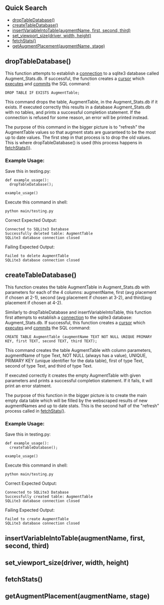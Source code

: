 ## Quick Search

- [dropTableDatabase()](#droptabledatabase)
- [createTableDatabase()](#createtabledatabase)
- [insertVariableIntoTable(augmentName, first, second, third)](#insertvariableintotableaugmentname-first-second-third)
- [set_viewport_size(driver, width, height)](#set_viewport_sizedriver-width-height)
- [fetchStats()](#fetchstats)
- [getAugmentPlacement(augmentName, stage)](#getaugmentplacementaugmentname-stage)

## dropTableDatabase()

This function attempts to establish a [connection](https://docs.python.org/3/library/sqlite3.html#connection-objects) to a sqlite3 database called Augment_Stats.db. If successful, the function creates a [cursor](https://docs.python.org/3/library/sqlite3.html#cursor-objects) which [executes](https://docs.python.org/3/library/sqlite3.html#sqlite3.Connection.execute) and [commits](https://docs.python.org/3/library/sqlite3.html#sqlite3.Connection.commit) the SQL command: 
```
DROP TABLE IF EXISTS AugmentTable;
```
This command drops the table, AugmentTable, in the Augment_Stats.db if it exists. If executed correctly this results in a database Augment_Stats.db with no tables, 
and prints a successful completion statement. If the connection is refused for some reason, an error will be printed instead.

The purpose of this command in the bigger picture is to "refresh" the AugmentTable values so that augment stats are guaranteed to be the most up to date values.
The first step in that process is to drop the old values. This is where dropTableDatabase() is used (this process happens in [fetchStats()](#fetchstats)).

### Example Usage: 
Save this in testing.py:
```
def example_usage():
  dropTableDatabase();

example_usage()
```
Execute this command in shell:
```
python main/testing.py
```
Correct Expected Output:

```
Connected to SQLite3 Database
Successfully deleted table: AugmentTable
SQLite3 database connection closed
```

Failing Expected Output:

```
Failed to delete AugmentTable
SQLite3 database connection closed
```
## createTableDatabase()

This function creates the table AugmentTable in Augment_Stats.db with parameters for each of the 4 columns: augmentName, first (avg placement if chosen at 2-1), second (avg placement if chosen at 3-2), and third(avg placement if chosen at 4-2).

Similarly to dropTableDatabase and insertVariableIntoTable, this function first attempts to establish a [connection](https://docs.python.org/3/library/sqlite3.html#connection-objects) to the sqlite3 database: Augment_Stats.db. If successful, this function creates a [cursor](https://docs.python.org/3/library/sqlite3.html#cursor-objects) which [executes](https://docs.python.org/3/library/sqlite3.html#sqlite3.Connection.execute) and [commits](https://docs.python.org/3/library/sqlite3.html#sqlite3.Connection.commit) the SQL command: 
```
CREATE TABLE AugmentTable (augmentName TEXT NOT NULL UNIQUE PRIMARY KEY, first TEXT, second TEXT, third TEXT);
```
This command creates the table AugmentTable with column parameters, augmentName of type Text, NOT NULL (always has a value), UNIQUE, PRIMARY KEY (unique identifier for the data table), first of type Text, second of type Text, and third of type Text. 

If executed correctly it creates the empty AugmentTable with given parameters and prints a successful completion statement. If it fails, it will print an error statment.

The purpose of this function in the bigger picture is to create the main empty data table which will be filled by the webscraped results of new augmentNames and up to date stats. This is the second half of the "refresh" process called in [fetchStats()](#fetchstats).

### Example Usage: 
Save this in testing.py:
```
def example_usage():
  createTableDatabase();

example_usage()
```
Execute this command in shell:
```
python main/testing.py
```
Correct Expected Output:

```
Connected to SQLite3 Database
Successfully created table: AugmentTable
SQLite3 database connection closed
```

Failing Expected Output:

```
Failed to create AugmentTable
SQLite3 database connection closed
```
## insertVariableIntoTable(augmentName, first, second, third)
## set_viewport_size(driver, width, height)
## fetchStats()
## getAugmentPlacement(augmentName, stage)
